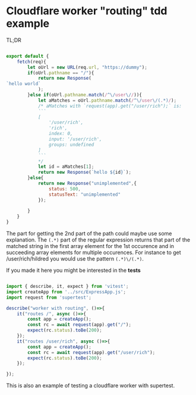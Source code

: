 # Cloudflare worker "routing" tdd example

TL;DR

```javascript

export default {
    fetch(req){
        let oUrl = new URL(req.url, "https://dummy");
        if(oUrl.pathname == "/"){
            return new Response(
`hello world`
            );
        }else if(oUrl.pathname.match(/^\/user\//)){
            let aMatches = oUrl.pathname.match(/^\/user\/(.*)/);
            /* aMatches with `request(app).get("/user/rich");` is:
            ```
            [
                '/user/rich',
                'rich',
                index: 0,
                input: '/user/rich',
                groups: undefined
            ]
            ```
            */
            let id = aMatches[1];
            return new Response(`hello ${id}`);
        }else{
            return new Response("unimplemented",{
                status: 500,
                statusText: "unimplemented"
            });
    
        }
    }
}

```
The part for getting the 2nd part of the path could maybe use some explanation. The `(.*)` part of the regular expression returns that part of the matched string in the first array element for the 1st occurence and in succeeding array elements for multiple occurences. For instance to get /user/rich/hildred you would use the pattern `(.*)\/(.*)`.

If you made it here you might be interested in the __tests__

```javascript

import { describe, it, expect } from 'vitest';
import createApp from '../src/ExpressApp.js';
import request from 'supertest';

describe("worker with routing", ()=>{
    it("routes /", async ()=>{
        const app = createApp();
        const rc = await request(app).get("/");
        expect(rc.status).toBe(200);
    });
    it("routes /user/rich", async ()=>{
        const app = createApp();
        const rc = await request(app).get("/user/rich");
        expect(rc.status).toBe(200);
    });

});

```

This is also an example of testing a cloudflare worker with supertest.